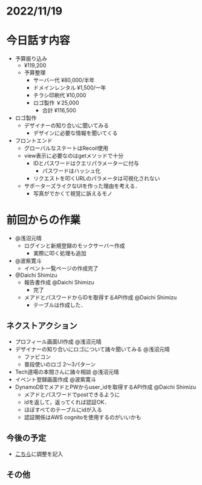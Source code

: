 # 2022/11/19

# 今日話す内容

- 予算振り込み
    - ¥119,200
    - 予算整理
        - サーバー代 ¥80,000/半年
        - ドメインレンタル ¥1,500/一年
        - チラシ印刷代 ¥10,000
        - ロゴ製作 ￥25,000
            - 合計 ¥116,500
- ロゴ製作
    - デザイナーの知り合いに聞いてみる
        - デザインに必要な情報を聞いてくる
- フロントエンド
    - グローバルなステートはRecoil使用
    - view表示に必要なのはgetメソッドで十分
        - IDとパスワードはクエリパラメーターに付与
            - パスワードはハッシュ化
        - リクエストを叩くURLのパラメータは可視化されない
    - サポーターズライクなUIを作った理由を考える．
        - 写真がでかくて視覚に訴えるモノ

# 前回からの作業

- @浅沼元晴
    - ログインと新規登録のモックサーバー作成
        - 実際に叩く処理も追加
- @波紫寛斗
    - イベント一覧ページの作成完了
- @Daichi Shimizu
    - 報告書作成 @Daichi Shimizu
        - 完了
    - メアドとパスワードからIDを取得するAPI作成 @Daichi Shimizu
        - テーブルは作成した．

## ネクストアクション

- プロフィール画面UI作成 @浅沼元晴
- デザイナーの知り合いにロゴについて諸々聞いてみる  @浅沼元晴
    - ファビコン
    - 普段使いのロゴ 2〜3パターン
- Tech道場の本間さんに諸々相談 @浅沼元晴
- イベント登録画面作成 @波紫寛斗
- DynamoDBでメアドとPWからuser_idを取得するAPI作成 @Daichi Shimizu
    - メアドとパスワードでpostできるように
    - idを返して，返ってくれば認証OK．
    - ほぼすべてのテーブルにidが入る
    - 認証関係はAWS cognitoを使用するのがいいかも

## 今後の予定

- [こちら](https://dmm-usq9476.slack.com/archives/C03SW9TSFFD/p1668825677536299)に調整を記入

## その他
